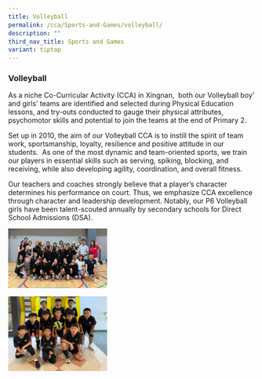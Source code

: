 ```yaml
---
title: Volleyball
permalink: /cca/Sports-and-Games/volleyball/
description: ""
third_nav_title: Sports and Games
variant: tiptap
---
```

<h3>Volleyball</h3>
<p>As a niche Co-Curricular Activity (CCA) in Xingnan,&nbsp; both our Volleyball
boy’ and girls’ teams are identified and selected during Physical Education
lessons, and try-outs conducted to gauge their physical attributes, psychomotor
skills and potential to join the teams at the end of Primary 2.</p>
<p>Set up in 2010, the aim of our Volleyball CCA is to instill the spirit
of team work, sportsmanship, loyalty, resilience and positive attitude
in our students.&nbsp; As one of the most dynamic and team-oriented sports,
we train our players in essential skills such as serving, spiking, blocking,
and receiving, while also developing agility, coordination, and overall
fitness.</p>
<p>Our teachers and coaches strongly believe that a player’s character determines
his performance on court. Thus, we emphasize CCA excellence through character
and leadership development. Notably, our P6 Volleyball girls have been
talent-scouted annually by secondary schools for Direct School Admissions
(DSA).</p>
<p></p>
<p></p>
<div class="isomer-image-wrapper">
<img style="width: 40%;" height="auto" width="100%" alt="" src="/images/Learn For Life/CCA Images/Volleyball_2.jpg">
</div>
<p></p>
<div class="isomer-image-wrapper">
<img style="width: 40%;" height="auto" width="100%" alt="" src="/images/Learn For Life/CCA Images/Volleyball_1.jpg">
</div>
<p></p>
